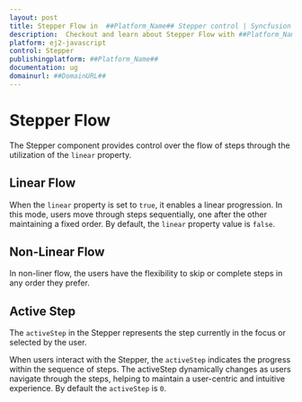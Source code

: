 ```yaml
---
layout: post
title: Stepper Flow in  ##Platform_Name## Stepper control | Syncfusion
description:  Checkout and learn about Stepper Flow with ##Platform_Name## Stepper control of Syncfusion Essential JS 2 and more details.
platform: ej2-javascript
control: Stepper
publishingplatform: ##Platform_Name##
documentation: ug
domainurl: ##DomainURL##
---
```


# Stepper Flow

The Stepper component provides control over the flow of steps through the utilization of the `linear` property.

## Linear Flow

When the `linear` property is set to `true`, it enables a linear progression. In this mode, users move through steps sequentially, one after the other maintaining a fixed order. By default, the `linear` property value is `false`.

## Non-Linear Flow

In non-liner flow, the users have the flexibility to skip or complete steps in any order they prefer.

## Active Step

The `activeStep` in the Stepper represents the step currently in the focus or selected by the user.

When users interact with the Stepper, the `activeStep` indicates the progress within the sequence of steps. The activeStep dynamically changes as users navigate through the steps, helping to maintain a user-centric and intuitive experience. By default the `activeStep` is `0`.
